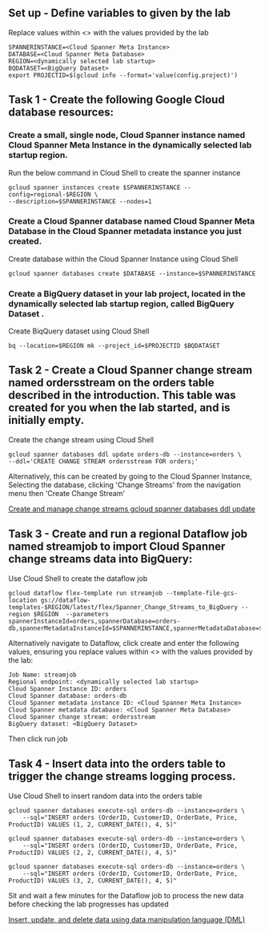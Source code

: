 ## Set up - Define variables to given by the lab
Replace values within <> with the values provided by the lab
```
SPANNERINSTANCE=<Cloud Spanner Meta Instance>
DATABASE=<Cloud Spanner Meta Database>
REGION=<dynamically selected lab startup>
BQDATASET=<BigQuery Dataset>
export PROJECTID=$(gcloud info --format='value(config.project)')
```

## Task 1  - Create the following Google Cloud database resources:  
### Create a small, single node, Cloud Spanner instance named Cloud Spanner Meta Instance in the dynamically selected lab startup region.
Run the below command in Cloud Shell to create the spanner instance
```
gcloud spanner instances create $SPANNERINSTANCE --config=regional-$REGION \
--description=$SPANNERINSTANCE --nodes=1
```
### Create a Cloud Spanner database named Cloud Spanner Meta Database in the Cloud Spanner metadata instance you just created.
Create database within the Cloud Spanner Instance using Cloud Shell
```
gcloud spanner databases create $DATABASE --instance=$SPANNERINSTANCE
```

### Create a BigQuery dataset in your lab project, located in the dynamically selected lab startup region, called BigQuery Dataset .
Create BiqQuery dataset using Cloud Shell
```
bq --location=$REGION mk --project_id=$PROJECTID $BQDATASET
```  
## Task 2  - Create a Cloud Spanner change stream named ordersstream on the orders table described in the introduction. This table was created for you when the lab started, and is initially empty.
Create the change stream using Cloud Shell
```
gcloud spanner databases ddl update orders-db --instance=orders \
--ddl='CREATE CHANGE STREAM ordersstream FOR orders;'
```  
Alternatively, this can be created by going to the Cloud Spanner Instance, Selecting the database, clicking 'Change Streams' from the navigation menu then 'Create Change Stream'

[Create and manage change streams ](https://cloud.google.com/spanner/docs/change-streams/manage)
[gcloud spanner databases ddl update](https://cloud.google.com/sdk/gcloud/reference/spanner/databases/ddl/update)

## Task 3 - Create and run a regional Dataflow job named streamjob to import Cloud Spanner change streams data into BigQuery:
Use Cloud Shell to create the dataflow job
```
gcloud dataflow flex-template run streamjob --template-file-gcs-location gs://dataflow-templates-$REGION/latest/flex/Spanner_Change_Streams_to_BigQuery --region $REGION  --parameters spannerInstanceId=orders,spannerDatabase=orders-db,spannerMetadataInstanceId=$SPANNERINSTANCE,spannerMetadataDatabase=$DATABASE,spannerChangeStreamName=ordersstream,bigQueryDataset=$BQDATASET
```  
Alternatively navigate to Dataflow, click create and enter the following values, ensuring you replace values within <> with the values provided by the lab:
```
Job Name: streamjob 
Regional endpoint: <dynamically selected lab startup>
Cloud Spanner Instance ID: orders
Cloud Spanner database: orders-db
Cloud Spanner metadata instance ID: <Cloud Spanner Meta Instance>
Cloud Spanner metadata database: <Cloud Spanner Meta Database>
Cloud Spanner change stream: ordersstream 
BigQuery dataset: <BigQuery Dataset>
```
Then click run job

## Task 4 - Insert data into the orders table to trigger the change streams logging process.
Use Cloud Shell to insert random data into the orders table
```
gcloud spanner databases execute-sql orders-db --instance=orders \
    --sql="INSERT orders (OrderID, CustomerID, OrderDate, Price, ProductID) VALUES (1, 2, CURRENT_DATE(), 4, 5)"

gcloud spanner databases execute-sql orders-db --instance=orders \
    --sql="INSERT orders (OrderID, CustomerID, OrderDate, Price, ProductID) VALUES (2, 2, CURRENT_DATE(), 4, 5)"

gcloud spanner databases execute-sql orders-db --instance=orders \
    --sql="INSERT orders (OrderID, CustomerID, OrderDate, Price, ProductID) VALUES (3, 2, CURRENT_DATE(), 4, 5)"
```  
Sit and wait a few minutes for the Dataflow job to process the new data before checking the lab progresses has updated

[Insert, update, and delete data using data manipulation language (DML)](https://cloud.google.com/spanner/docs/dml-tasks)